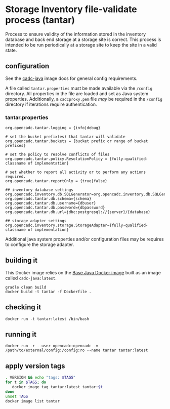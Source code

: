 # Storage Inventory file-validate process (tantar)

Process to ensure validity of the information stored in the inventory database and back end storage at a storage site is
correct. This process is intended to be run periodically at a storage site to keep the site in a valid state.

## configuration
See the [cadc-java](https://github.com/opencadc/docker-base/tree/master/cadc-java) image docs for general config requirements.

A file called `tantar.properties` must be made available via the `/config` directory.  All properties in the file are loaded and set as Java system properties.
Additionally, a `cadcproxy.pem` file _may_ be required in the `/config` directory if iterations require authentication.

### tantar.properties
```
org.opencadc.tantar.logging = {info|debug}

# set the bucket prefix(es) that tantar will validate
org.opencadc.tantar.buckets = {bucket prefix or range of bucket prefixes}

# set the policy to resolve conflicts of files
org.opencadc.tantar.policy.ResolutionPolicy = {fully-qualified-classname of implementation}

# set whether to report all activity or to perform any actions required.
org.opencadc.tantar.reportOnly = {true|false}

## inventory database settings
org.opencadc.inventory.db.SQLGenerator=org.opencadc.inventory.db.SQLGenerator
org.opencadc.tantar.db.schema={schema}
org.opencadc.tantar.db.username={dbuser}
org.opencadc.tantar.db.password={dbpassword}
org.opencadc.tantar.db.url=jdbc:postgresql://{server}/{database}

## storage adapter settings
org.opencadc.inventory.storage.StorageAdapter={fully-qualified-classname of implementation}
```
Additional java system properties and/or configuration files may be requires to configure the storage adapter.

## building it
This Docker image relies on the [Base Java Docker image](https://github.com/opencadc/docker-base/tree/master/cadc-java) built as an image called `cadc-java:latest`.

```
gradle clean build
docker build -t tantar -f Dockerfile .
```

## checking it
```
docker run -t tantar:latest /bin/bash
```

## running it
```
docker run -r --user opencadc:opencadc -v /path/to/external/config:/config:ro --name tantar tantar:latest
```

## apply version tags
```bash
. VERSION && echo "tags: $TAGS" 
for t in $TAGS; do
   docker image tag tantar:latest tantar:$t
done
unset TAGS
docker image list tantar
```
